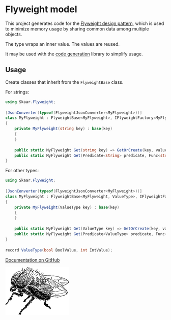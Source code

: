 Flyweight model
===
This project generates code for the [Flyweight design pattern](https://en.wikipedia.org/wiki/Flyweight_pattern),
which is used to minimize memory usage by sharing common data among multiple objects.

The type wraps an inner value. The values are reused.

It may be used with the [code generation](https://www.nuget.org/packages/Skaar.Flyweight.CodeGeneration) library 
to simplify usage.

## Usage

Create classes that inherit from the `FlyweightBase` class.

For strings:

```csharp
using Skaar.Flyweight;

[JsonConverter(typeof(FlyweightJsonConverter<MyFlyweight>))]
class MyFlyweight : FlyweightBase<MyFlyweight>, IFlyweightFactory<MyFlyweight, string>
{
    private MyFlyweight(string key) : base(key)
    {
    }

    public static MyFlyweight Get(string key) => GetOrCreate(key, value => new MyFlyweight(value));
    public static MyFlyweight Get(Predicate<string> predicate, Func<string> factory) => GetOrCreate(predicate, () => new MyFlyweight(factory()));
}
```

For other types:

```csharp
using Skaar.Flyweight;

[JsonConverter(typeof(FlyweightJsonConverter<MyFlyweight>))]
class MyFlyweight : FlyweightBase<MyFlyweight, ValueType>, IFlyweightFactory<MyFlyweight, ValueType>
{
    private MyFlyweight(ValueType key) : base(key)
    {
    }
    
    public static MyFlyweight Get(ValueType key) => GetOrCreate(key, value => new MyFlyweight(value));
    public static MyFlyweight Get(Predicate<ValueType> predicate, Func<ValueType> factory) => GetOrCreate(predicate, () => new TestType(factory()));
}

record ValueType(bool BoolValue, int IntValue);
```

[Documentation on GitHub](https://github.com/oyms/Flyweight/blob/main/README.md)

![Icon](https://raw.githubusercontent.com/oyms/Flyweight/refs/heads/main/.idea/.idea.Flyweight/.idea/icon.svg)
